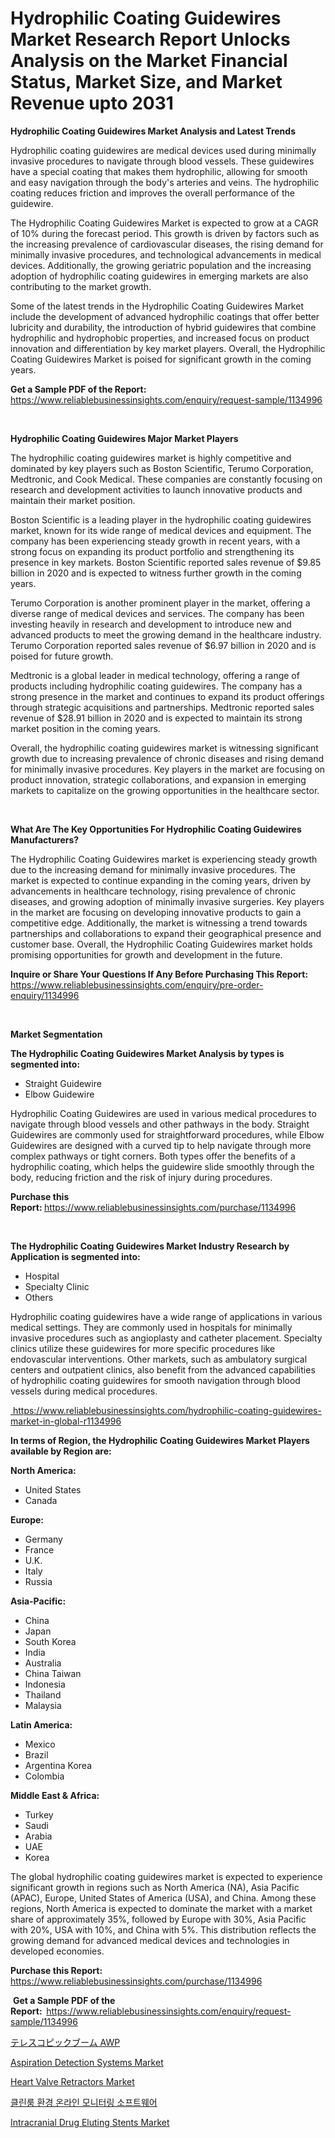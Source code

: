 <p><h1>Hydrophilic Coating Guidewires Market Research Report Unlocks Analysis on the Market Financial Status, Market Size, and Market Revenue upto 2031</h1></p><p><strong>Hydrophilic Coating Guidewires Market Analysis and Latest Trends</strong></p>
<p><p>Hydrophilic coating guidewires are medical devices used during minimally invasive procedures to navigate through blood vessels. These guidewires have a special coating that makes them hydrophilic, allowing for smooth and easy navigation through the body's arteries and veins. The hydrophilic coating reduces friction and improves the overall performance of the guidewire.</p><p>The Hydrophilic Coating Guidewires Market is expected to grow at a CAGR of 10% during the forecast period. This growth is driven by factors such as the increasing prevalence of cardiovascular diseases, the rising demand for minimally invasive procedures, and technological advancements in medical devices. Additionally, the growing geriatric population and the increasing adoption of hydrophilic coating guidewires in emerging markets are also contributing to the market growth.</p><p>Some of the latest trends in the Hydrophilic Coating Guidewires Market include the development of advanced hydrophilic coatings that offer better lubricity and durability, the introduction of hybrid guidewires that combine hydrophilic and hydrophobic properties, and increased focus on product innovation and differentiation by key market players. Overall, the Hydrophilic Coating Guidewires Market is poised for significant growth in the coming years.</p></p>
<p><strong>Get a Sample PDF of the Report:&nbsp;</strong> <a href="https://www.reliablebusinessinsights.com/enquiry/request-sample/1134996">https://www.reliablebusinessinsights.com/enquiry/request-sample/1134996</a></p>
<p>&nbsp;</p>
<p><strong>Hydrophilic Coating Guidewires Major Market Players</strong></p>
<p><p>The hydrophilic coating guidewires market is highly competitive and dominated by key players such as Boston Scientific, Terumo Corporation, Medtronic, and Cook Medical. These companies are constantly focusing on research and development activities to launch innovative products and maintain their market position.</p><p>Boston Scientific is a leading player in the hydrophilic coating guidewires market, known for its wide range of medical devices and equipment. The company has been experiencing steady growth in recent years, with a strong focus on expanding its product portfolio and strengthening its presence in key markets. Boston Scientific reported sales revenue of $9.85 billion in 2020 and is expected to witness further growth in the coming years.</p><p>Terumo Corporation is another prominent player in the market, offering a diverse range of medical devices and services. The company has been investing heavily in research and development to introduce new and advanced products to meet the growing demand in the healthcare industry. Terumo Corporation reported sales revenue of $6.97 billion in 2020 and is poised for future growth.</p><p>Medtronic is a global leader in medical technology, offering a range of products including hydrophilic coating guidewires. The company has a strong presence in the market and continues to expand its product offerings through strategic acquisitions and partnerships. Medtronic reported sales revenue of $28.91 billion in 2020 and is expected to maintain its strong market position in the coming years.</p><p>Overall, the hydrophilic coating guidewires market is witnessing significant growth due to increasing prevalence of chronic diseases and rising demand for minimally invasive procedures. Key players in the market are focusing on product innovation, strategic collaborations, and expansion in emerging markets to capitalize on the growing opportunities in the healthcare sector.</p></p>
<p>&nbsp;</p>
<p><strong>What Are The Key Opportunities For Hydrophilic Coating Guidewires Manufacturers?</strong></p>
<p><p>The Hydrophilic Coating Guidewires market is experiencing steady growth due to the increasing demand for minimally invasive procedures. The market is expected to continue expanding in the coming years, driven by advancements in healthcare technology, rising prevalence of chronic diseases, and growing adoption of minimally invasive surgeries. Key players in the market are focusing on developing innovative products to gain a competitive edge. Additionally, the market is witnessing a trend towards partnerships and collaborations to expand their geographical presence and customer base. Overall, the Hydrophilic Coating Guidewires market holds promising opportunities for growth and development in the future.</p></p>
<p><strong>Inquire or Share Your Questions If Any Before Purchasing This Report:</strong> <a href="https://www.reliablebusinessinsights.com/enquiry/pre-order-enquiry/1134996">https://www.reliablebusinessinsights.com/enquiry/pre-order-enquiry/1134996</a></p>
<p>&nbsp;</p>
<p><strong>Market Segmentation</strong></p>
<p><strong>The Hydrophilic Coating Guidewires Market Analysis by types is segmented into:</strong></p>
<p><ul><li>Straight Guidewire</li><li>Elbow Guidewire</li></ul></p>
<p><p>Hydrophilic Coating Guidewires are used in various medical procedures to navigate through blood vessels and other pathways in the body. Straight Guidewires are commonly used for straightforward procedures, while Elbow Guidewires are designed with a curved tip to help navigate through more complex pathways or tight corners. Both types offer the benefits of a hydrophilic coating, which helps the guidewire slide smoothly through the body, reducing friction and the risk of injury during procedures.</p></p>
<p><strong>Purchase this Report:&nbsp;</strong><a href="https://www.reliablebusinessinsights.com/purchase/1134996">https://www.reliablebusinessinsights.com/purchase/1134996</a></p>
<p>&nbsp;</p>
<p><strong>The Hydrophilic Coating Guidewires Market Industry Research by Application is segmented into:</strong></p>
<p><ul><li>Hospital</li><li>Specialty Clinic</li><li>Others</li></ul></p>
<p><p>Hydrophilic coating guidewires have a wide range of applications in various medical settings. They are commonly used in hospitals for minimally invasive procedures such as angioplasty and catheter placement. Specialty clinics utilize these guidewires for more specific procedures like endovascular interventions. Other markets, such as ambulatory surgical centers and outpatient clinics, also benefit from the advanced capabilities of hydrophilic coating guidewires for smooth navigation through blood vessels during medical procedures.</p></p>
<p><a href="https://www.reliablebusinessinsights.com/hydrophilic-coating-guidewires-market-in-global-r1134996">&nbsp;https://www.reliablebusinessinsights.com/hydrophilic-coating-guidewires-market-in-global-r1134996</a></p>
<p><strong>In terms of Region, the Hydrophilic Coating Guidewires Market Players available by Region are:</strong></p>
<p>
    <p> <strong> North America: </strong>
        <ul>
            <li>United States</li>
            <li>Canada</li>
        </ul>
        </p> 
    <p> <strong> Europe: </strong>
        <ul>
            <li>Germany</li>
            <li>France</li>
            <li>U.K.</li>
            <li>Italy</li>
            <li>Russia</li>
        </ul>
        </p> 
    <p> <strong> Asia-Pacific: </strong>
        <ul>
            <li>China</li>
            <li>Japan</li>
            <li>South Korea</li>
            <li>India</li>
            <li>Australia</li>
            <li>China Taiwan</li>
            <li>Indonesia</li>
            <li>Thailand</li>
            <li>Malaysia</li>
        </ul>
        </p> 
    <p> <strong> Latin America: </strong>
        <ul>
            <li>Mexico</li>
            <li>Brazil</li>
            <li>Argentina Korea</li>
            <li>Colombia</li>
        </ul>
        </p> 
    <p> <strong> Middle East & Africa: </strong>
        <ul>
            <li>Turkey</li>
            <li>Saudi</li>
            <li>Arabia</li>
            <li>UAE</li>
            <li>Korea</li>
        </ul>
    </p>
    </p>
<p><p>The global hydrophilic coating guidewires market is expected to experience significant growth in regions such as North America (NA), Asia Pacific (APAC), Europe, United States of America (USA), and China. Among these regions, North America is expected to dominate the market with a market share of approximately 35%, followed by Europe with 30%, Asia Pacific with 20%, USA with 10%, and China with 5%. This distribution reflects the growing demand for advanced medical devices and technologies in developed economies.</p></p>
<p><strong>Purchase this Report: </strong><a href="https://www.reliablebusinessinsights.com/purchase/1134996">https://www.reliablebusinessinsights.com/purchase/1134996</a></p>
<p>&nbsp;<strong>Get a Sample PDF of the Report:&nbsp;&nbsp;</strong><a href="https://www.reliablebusinessinsights.com/enquiry/request-sample/1134996">https://www.reliablebusinessinsights.com/enquiry/request-sample/1134996</a></p>
<p><strong></strong></p>
<p><p><a href="https://github.com/JacksonWiza1924/Market-Research-Report-List-2/blob/main/6036394106184.md">テレスコピックブーム AWP</a></p><p><a href="https://issuu.com/reportprime-2/docs/aspiration-detection-systems-market-size-2030.pptx">Aspiration Detection Systems Market</a></p><p><a href="https://github.com/derrinmiltonellis35gcl/Market-Research-Report-List-3/blob/main/heart-valve-retractors-market.md">Heart Valve Retractors Market</a></p><p><a href="https://github.com/ROBERTS65DAVID/Market-Research-Report-List-1/blob/main/1985679100042.md">클린룸 환경 온라인 모니터링 소프트웨어</a></p><p><a href="https://github.com/Sherrillcrooksxa8i18ucf2m/Market-Research-Report-List-2/blob/main/intracranial-drug-eluting-stents-market.md">Intracranial Drug Eluting Stents Market</a></p></p>